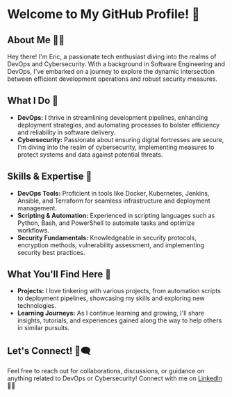 # Welcome to My GitHub Profile! 👋

## About Me 🙋‍♂️

Hey there! I'm Eric, a passionate tech enthusiast diving into the realms of DevOps and Cybersecurity. With a background in Software Engineering and DevOps, I've embarked on a journey to explore the dynamic intersection between efficient development operations and robust security measures.

## What I Do 🤔

- **DevOps:** I thrive in streamlining development pipelines, enhancing deployment strategies, and automating processes to bolster efficiency and reliability in software delivery.
- **Cybersecurity:** Passionate about ensuring digital fortresses are secure, I'm diving into the realm of cybersecurity, implementing measures to protect systems and data against potential threats.

## Skills & Expertise 🌱

- **DevOps Tools:** Proficient in tools like Docker, Kubernetes, Jenkins, Ansible, and Terraform for seamless infrastructure and deployment management.
- **Scripting & Automation:** Experienced in scripting languages such as Python, Bash, and PowerShell to automate tasks and optimize workflows.
- **Security Fundamentals:** Knowledgeable in security protocols, encryption methods, vulnerability assessment, and implementing security best practices.

## What You'll Find Here 📃

- **Projects:** I love tinkering with various projects, from automation scripts to deployment pipelines, showcasing my skills and exploring new technologies.
- **Learning Journeys:** As I continue learning and growing, I'll share insights, tutorials, and experiences gained along the way to help others in similar pursuits.

## Let's Connect! 💬🗨️

Feel free to reach out for collaborations, discussions, or guidance on anything related to DevOps or Cybersecurity!
Connect with me on [LinkedIn](https://www.linkedin.com/in/dan-eric-pelayo/) 🚀✨
